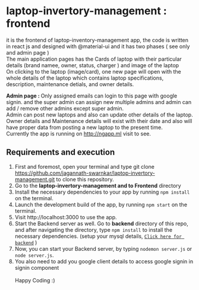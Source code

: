 # laptop-invertory-management : frontend
it is the frontend of laptop-inventory-management app, the code is written in react js and designed with @material-ui and it has two phases ( see only and admin page  ) <br/>
The main application pages has the Cards of laptop with their particular details (brand namee, owner, status, charger ) and image of the laptop <br/>
On clicking to the laptop (image/card), one new page will open with the whole details of the laptop which contains laptop specifications, description, maintenance detials, and owner details.

<b>Admin page : </b> Only assigned emails can login to this page with google signin. and the super admin can assign new multiple admins and admin can add / remove other admins except super admin. <br/>
Admin can post new laptops and also can update other details of the laptop. <br/>
Owner details and Maintenance details will exist with their date and also will have proper data from posting a new laptop to the present time. <br/>
Currently the app is running on http://ngapp.ml visit to see.

## Requirements and execution
1. First and foremost, open your terminal and type git clone https://github.com/jagannath-swarnkar/laptop-invertory-management.git to clone this repository. <br/>
2. Go to the <b>laptop-invertory-management and to Frontend</b> directory
3. Install the necessary dependencies to your app by running `npm install` on the terminal.<br/>
4. Launch the development build of the app, by running `npm start` on the terminal.<br/>
5. Visit http://localhost:3000 to use the app.<br/>
6. Start the Backend server as well. Go to <b>backend</b> directory of this repo, and after navigating the directory, type `npm install` to install the necessary dependencies. (setup your mysql details, <a href="https://github.com/jagannath-swarnkar/laptop-invertory-management/tree/master/backend" >`Click here for backend`</a> )
7. Now, you can start your Backend server, by typing `nodemon server.js` or `node server.js`.<br/>
8. You also need to add you google client details to access google signin in signin component<br/><br/>
Happy Coding :)
